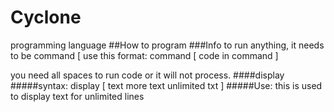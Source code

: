 # Cyclone
programming language
##How to program
###Info
to run anything, it needs to be command [
use this format:
command [
code in command
]

you need all spaces to run code or it will not process.
####display
#####syntax:
display [
text
more text
unlimited txt
]
#####Use:
this is used to display text for unlimited lines
